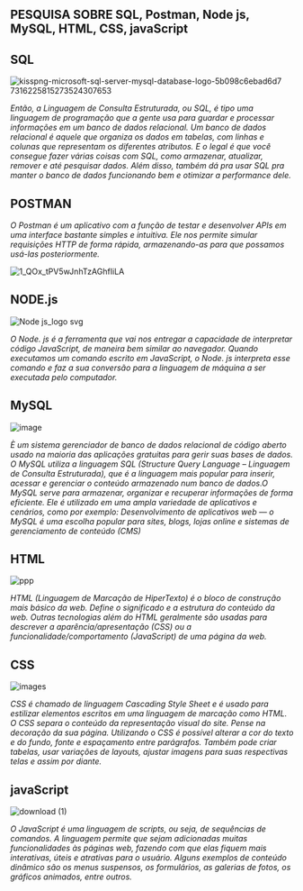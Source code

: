 ## PESQUISA SOBRE SQL, Postman, Node js, MySQL, HTML, CSS, javaScript

## SQL
![kisspng-microsoft-sql-server-mysql-database-logo-5b098c6ebad6d7 7316225815273524307653](https://github.com/user-attachments/assets/b3b3d16a-8333-46e6-a0c2-393c911be4ca)

 *Então, a Linguagem de Consulta Estruturada, ou SQL, é tipo uma linguagem de programação que a gente usa para guardar e processar informações em um banco de dados relacional. Um banco de dados relacional é aquele que organiza os dados em tabelas, com linhas e colunas que representam os diferentes atributos. E o legal é que você consegue fazer várias coisas com SQL, como armazenar, atualizar, remover e até pesquisar dados. Além disso, também dá pra usar SQL pra manter o banco de dados funcionando bem e otimizar a performance dele.*

## POSTMAN
*O Postman é um aplicativo com a função de testar e desenvolver APIs em uma interface bastante simples e intuitiva. Ele nos permite simular requisições HTTP de forma rápida, armazenando-as para que possamos usá-las posteriormente.*

![1_QOx_tPV5wJnhTzAGhfIiLA](https://github.com/user-attachments/assets/6cfd5d9a-c6a8-4055-8039-afdec5e4a74a)


## NODE.js
![Node js_logo svg](https://github.com/user-attachments/assets/ee6e4d7d-a229-4768-a0aa-47cada0c7edd)

*O Node. js é a ferramenta que vai nos entregar a capacidade de interpretar código JavaScript, de maneira bem similar ao navegador. Quando executamos um comando escrito em JavaScript, o Node. js interpreta esse comando e faz a sua conversão para a linguagem de máquina a ser executada pelo computador.*



## MySQL
![image](https://github.com/user-attachments/assets/ef5efccd-ea83-4104-ab5b-b433e3aed531)


*È um sistema gerenciador de banco de dados relacional de código aberto usado na maioria das aplicações gratuitas para gerir suas bases de dados. O MySQL utiliza a linguagem SQL (Structure Query Language – Linguagem de Consulta Estruturada), que é a linguagem mais popular para inserir, acessar e gerenciar o conteúdo armazenado num banco de dados.O MySQL serve para armazenar, organizar e recuperar informações de forma eficiente. Ele é utilizado em uma ampla variedade de aplicativos e cenários, como por exemplo: Desenvolvimento de aplicativos web — o MySQL é uma escolha popular para sites, blogs, lojas online e sistemas de gerenciamento de conteúdo (CMS)*
## HTML
![ppp](https://github.com/user-attachments/assets/2d61a6b1-94c8-49bf-a8d8-53e309fa1c08)



*HTML (Linguagem de Marcação de HiperTexto) é o bloco de construção mais básico da web. Define o significado e a estrutura do conteúdo da web. Outras tecnologias além do HTML geralmente são usadas para descrever a aparência/apresentação (CSS) ou a funcionalidade/comportamento (JavaScript) de uma página da web.*

## CSS
![images](https://github.com/user-attachments/assets/db65d9e5-efeb-4939-aa4d-07822fb89df1)


*CSS é chamado de linguagem Cascading Style Sheet e é usado para estilizar elementos escritos em uma linguagem de marcação como HTML. O CSS separa o conteúdo da representação visual do site. Pense  na decoração da sua página. Utilizando o CSS é possível alterar a cor do texto e do fundo, fonte e espaçamento entre parágrafos. Também pode criar tabelas, usar variações de layouts, ajustar imagens para suas respectivas telas e assim por diante.*


## javaScript
![download (1)](https://github.com/user-attachments/assets/faf5a292-2c6b-4e17-aca9-240f6c15c7ae)

  
  *O JavaScript é uma linguagem de scripts, ou seja, de sequências de comandos. A linguagem permite que sejam adicionadas muitas funcionalidades às páginas web, fazendo com que elas fiquem mais interativas, úteis e atrativas para o usuário. Alguns exemplos de conteúdo dinâmico são os menus suspensos, os formulários, as galerias de fotos, os gráficos animados, entre outros.*
